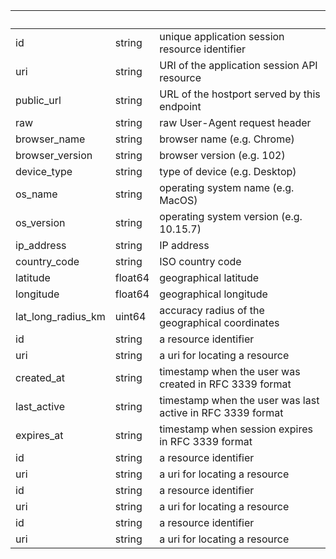 <!-- Code generated for API Clients. DO NOT EDIT. -->

| &nbsp; | &nbsp; | &nbsp; |
|---|---|---|
| id | string | unique application session resource identifier |
| uri | string | URI of the application session API resource |
| public_url | string | URL of the hostport served by this endpoint |
| raw | string | raw User-Agent request header |
| browser_name | string | browser name (e.g. Chrome) |
| browser_version | string | browser version (e.g. 102) |
| device_type | string | type of device (e.g. Desktop) |
| os_name | string | operating system name (e.g. MacOS) |
| os_version | string | operating system version (e.g. 10.15.7) |
| ip_address | string | IP address |
| country_code | string | ISO country code |
| latitude | float64 | geographical latitude |
| longitude | float64 | geographical longitude |
| lat_long_radius_km | uint64 | accuracy radius of the geographical coordinates |
| id | string | a resource identifier |
| uri | string | a uri for locating a resource |
| created_at | string | timestamp when the user was created in RFC 3339 format |
| last_active | string | timestamp when the user was last active in RFC 3339 format |
| expires_at | string | timestamp when session expires in RFC 3339 format |
| id | string | a resource identifier |
| uri | string | a uri for locating a resource |
| id | string | a resource identifier |
| uri | string | a uri for locating a resource |
| id | string | a resource identifier |
| uri | string | a uri for locating a resource |